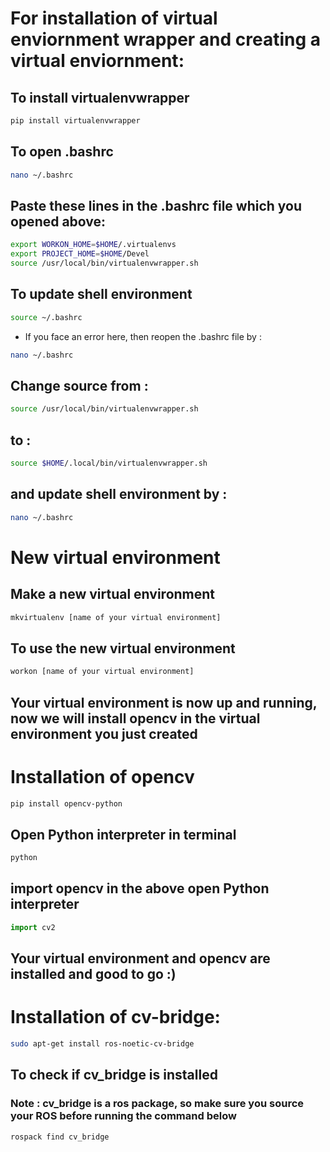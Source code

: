 # For installation of virtual enviornment wrapper and creating a virtual enviornment:

## To install virtualenvwrapper

```python
pip install virtualenvwrapper
```
## To open .bashrc
```bash
nano ~/.bashrc
```

## Paste these lines in the .bashrc file which you opened above:

```bash
export WORKON_HOME=$HOME/.virtualenvs
export PROJECT_HOME=$HOME/Devel
source /usr/local/bin/virtualenvwrapper.sh
```
## To update shell environment
```bash
source ~/.bashrc
```

* If you face an error here, then reopen the .bashrc file by :
```bash
nano ~/.bashrc
```
## Change source from :
```bash
source /usr/local/bin/virtualenvwrapper.sh
``` 
## to :
```bash
source $HOME/.local/bin/virtualenvwrapper.sh
```

## and update shell environment by :
```bash
nano ~/.bashrc
```




# New virtual environment

## Make  a new virtual environment 
```bash
mkvirtualenv [name of your virtual environment]
```

## To use the new virtual environment

```bash
workon [name of your virtual environment]
```

## Your virtual environment is now up and running, now we will install opencv in the virtual environment you just created



# Installation of opencv

```bash
pip install opencv-python
```

## Open Python interpreter in terminal

```bash
python
```

## import opencv in the above open Python interpreter
```python
import cv2
```
## Your virtual environment and opencv are installed and good to go :)


# Installation of cv-bridge:

```bash
sudo apt-get install ros-noetic-cv-bridge
```

## To check if cv_bridge is installed

### Note : cv_bridge is a ros package, so make sure you source your ROS before running the command below

```bash
rospack find cv_bridge
```
